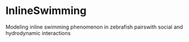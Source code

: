 # InlineSwimming
Modeling inline swimming phenomenon in zebrafish pairswith social and hydrodynamic interactions
